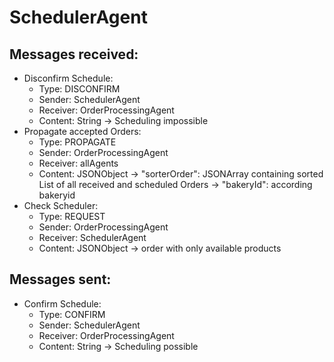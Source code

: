 # SchedulerAgent
## Messages received:
* Disconfirm Schedule:
  * Type: DISCONFIRM
  * Sender: SchedulerAgent
  * Receiver: OrderProcessingAgent
  * Content: String -> Scheduling impossible
* Propagate accepted Orders:
  * Type: PROPAGATE
  * Sender: OrderProcessingAgent
  * Receiver: allAgents
  * Content: JSONObject -> "sorterOrder": JSONArray containing sorted List of all received and scheduled Orders -> "bakeryId": according bakeryid
* Check Scheduler:
  * Type: REQUEST
  * Sender: OrderProcessingAgent
  * Receiver: SchedulerAgent
  * Content: JSONObject -> order with only available products
  
## Messages sent:
* Confirm Schedule:
  * Type: CONFIRM
  * Sender: SchedulerAgent
  * Receiver: OrderProcessingAgent
  * Content: String -> Scheduling possible